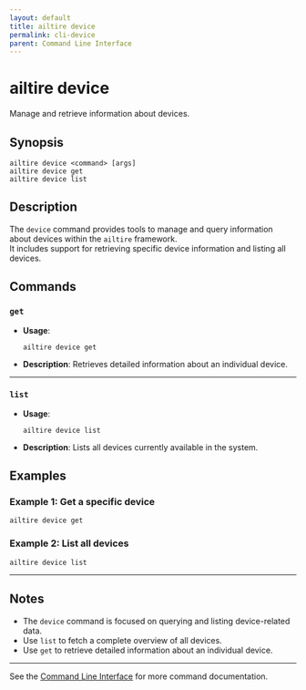```yaml
---
layout: default
title: ailtire device
permalink: cli-device
parent: Command Line Interface
---
```


# ailtire device

Manage and retrieve information about devices.

## Synopsis

```shell
ailtire device <command> [args]
ailtire device get
ailtire device list
```

## Description

The `device` command provides tools to manage and query information about devices within the `ailtire` framework.  
It includes support for retrieving specific device information and listing all devices.

## Commands

### `get`
- **Usage**:
  ```shell
  ailtire device get
  ```
- **Description**:
  Retrieves detailed information about an individual device.

---

### `list`
- **Usage**:
  ```shell
  ailtire device list
  ```
- **Description**:
  Lists all devices currently available in the system.

## Examples

### Example 1: Get a specific device
```shell
ailtire device get
```

### Example 2: List all devices
```shell
ailtire device list
```

---

## Notes

- The `device` command is focused on querying and listing device-related data.
- Use `list` to fetch a complete overview of all devices.
- Use `get` to retrieve detailed information about an individual device.

---

See the [Command Line Interface](../Command%20Line%20Interface) for more command documentation.